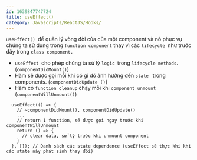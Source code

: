 ```yaml
---
id: 1639847747724
title: useEffect()
category: Javascripts/ReactJS/Hooks/
---
```


`useEffect() `để quản lý vòng đời của của một component và nó phục vụ chúng ta sử dụng trong `function component` thay vì các `lifecycle `như trước đây trong `class component.`

* `useEffect `cho phép chúng ta sử lý `logic `trong `lifecycle methods`. (`componentDidMount()`)
* Hàm sẽ được gọi mỗi khi có gì đó ảnh hưởng đến `state ` trong components. (`componentDidUpdate ()`)
* Hàm có `function cleanup` chạy mỗi khi `component unmount `(`componentWillUnmount()`)


```
  useEffect(() => {
    // ~componentDidMount(), componentDidUpdate()
    ...
    // return 1 function, sẽ được gọi ngay trước khi componentWillUnmount
    return () => {
      // clear data, sử lý trước khi unmount component
    }
  }, []); // Danh sách các state dependence (useEffect sẽ thực khi khi các state này phát sinh thay đổi)
```
